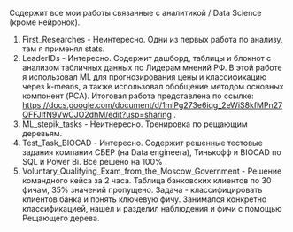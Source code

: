 Содержит все мои работы связанные с аналитикой / Data Science (кроме нейронок).

1) First_Researches - Неинтересно. Одни из первых работа по анализу, там я применял stats.
2) LeaderIDs - Интересно. Содержит дашборд, таблицы и блокнот с анализом табличных данных по Лидерам мнений РФ. В этой работе я использовал ML для прогнозирования цены и классификацию через k-means, а также использовал обобщение методом основных компонент (PCA). Итоговая работа представлена по ссылке: https://docs.google.com/document/d/1miPg273e6iqg_2eWiS8kfMPn27QFFJlfN9VwCJO2dhM/edit?usp=sharing .
3) ML_stepik_tasks - Неитнересно. Тренировка по рещающим деревьям.
4) Test_Task_BIOCAD - Интересно. Содержит решенные тестовые задания компании СБЕР (на Data engineera), Тинькофф и BIOCAD по SQL и Power Bi. Все решено на 100% .
5) Voluntary_Qualifying_Exam_from_the_Moscow_Government - Решение командного кейса за 2 часа. Таблица банковских клиентов по 30 фичам, 35% значений пропущено. Задача - классифицировать клиентов банка и понять ключевую фичу. Занимался конкретно классификацией, нашел и разделил наблюдения и фичи с помощью Рещающего дерева.
